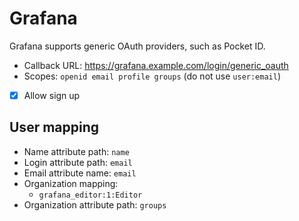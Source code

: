 # Grafana

Grafana supports generic OAuth providers, such as Pocket ID.

-   Callback URL: https://grafana.example.com/login/generic_oauth
-   Scopes: `openid email profile groups` (do not use `user:email`)
-   [x] Allow sign up

## User mapping

-   Name attribute path: `name`
-   Login attribute path: `email`
-   Email attribute name: `email`
-   Organization mapping:
    -   `grafana_editor:1:Editor`
-   Organization attribute path: `groups`
